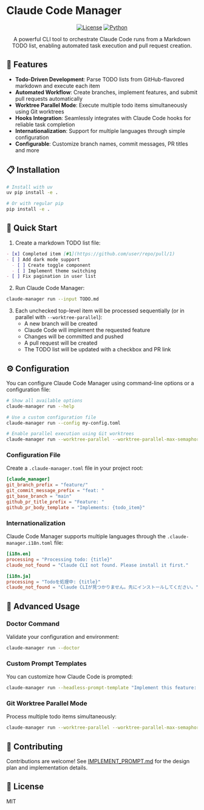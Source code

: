 # Claude Code Manager

<div align="center">

[![License](https://img.shields.io/badge/License-MIT-blue.svg)](LICENSE)
[![Python](https://img.shields.io/badge/Python-3.11+-blue.svg)](https://www.python.org/downloads/)

A powerful CLI tool to orchestrate Claude Code runs from a Markdown TODO list, enabling automated task execution and pull request creation.

</div>

## 🚀 Features

- **Todo-Driven Development**: Parse TODO lists from GitHub-flavored markdown and execute each item
- **Automated Workflow**: Create branches, implement features, and submit pull requests automatically
- **Worktree Parallel Mode**: Execute multiple todo items simultaneously using Git worktrees
- **Hooks Integration**: Seamlessly integrates with Claude Code hooks for reliable task completion
- **Internationalization**: Support for multiple languages through simple configuration
- **Configurable**: Customize branch names, commit messages, PR titles and more

## 📋 Installation

```bash
# Install with uv
uv pip install -e .

# Or with regular pip
pip install -e .
```

## 🚀 Quick Start

1. Create a markdown TODO list file:

```markdown
- [x] Completed item [#1](https://github.com/user/repo/pull/1)
- [ ] Add dark mode support
  - [ ] Create toggle component
  - [ ] Implement theme switching
- [ ] Fix pagination in user list
```

2. Run Claude Code Manager:

```bash
claude-manager run --input TODO.md
```

3. Each unchecked top-level item will be processed sequentially (or in parallel with `--worktree-parallel`):
   - A new branch will be created
   - Claude Code will implement the requested feature
   - Changes will be committed and pushed
   - A pull request will be created
   - The TODO list will be updated with a checkbox and PR link

## ⚙️ Configuration

You can configure Claude Code Manager using command-line options or a configuration file:

```bash
# Show all available options
claude-manager run --help

# Use a custom configuration file
claude-manager run --config my-config.toml

# Enable parallel execution using Git worktrees
claude-manager run --worktree-parallel --worktree-parallel-max-semaphore 3
```

### Configuration File

Create a `.claude-manager.toml` file in your project root:

```toml
[claude_manager]
git_branch_prefix = "feature/"
git_commit_message_prefix = "feat: "
git_base_branch = "main"
github_pr_title_prefix = "Feature: "
github_pr_body_template = "Implements: {todo_item}"
```

### Internationalization

Claude Code Manager supports multiple languages through the `.claude-manager.i18n.toml` file:

```toml
[i18n.en]
processing = "Processing todo: {title}"
claude_not_found = "Claude CLI not found. Please install it first."

[i18n.ja]
processing = "Todoを処理中: {title}"
claude_not_found = "Claude CLIが見つかりません。先にインストールしてください。"
```

## 🧰 Advanced Usage

### Doctor Command

Validate your configuration and environment:

```bash
claude-manager run --doctor
```

### Custom Prompt Templates

You can customize how Claude Code is prompted:

```bash
claude-manager run --headless-prompt-template "Implement this feature: {title}\n\nDetails:\n{children_bullets}\n\nWhen finished, output: {done_token}"
```

### Git Worktree Parallel Mode

Process multiple todo items simultaneously:

```bash
claude-manager run --worktree-parallel --worktree-parallel-max-semaphore 3
```

## 🤝 Contributing

Contributions are welcome! See [IMPLEMENT_PROMPT.md](IMPLEMENT_PROMPT.md) for the design plan and implementation details.

## 📄 License

MIT